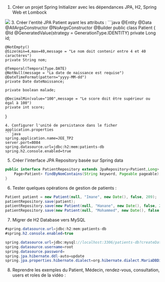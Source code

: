 1. Créer un projet Spring Initializer avec les dépendances JPA, H2, Spring Web et Lombock
<img src="./img/project_creation.png">
3. Créer l'entité JPA Patient ayant les attributs :
```java
@Entity
@Data @AllArgsConstructor @NoArgsConstructor  @Builder
public class Patient {
    @Id @GeneratedValue(strategy = GenerationType.IDENTITY)
    private Long id;

    @NotEmpty()
    @Size(min=4,max=40,message = "Le nom doit contenir entre 4 et 40 caractères")
    private String nom;

    @Temporal(TemporalType.DATE)
    @NotNull(message = "La date de naissance est requise")
    @DateTimeFormat(pattern="yyyy-MM-dd")
    private Date dateNaissance;

    private boolean malade;

    @DecimalMin(value="100",message = "Le score doit être supérieur ou égal à 100")
    private int score;


}
```
4. Configurer l'unité de persistance dans le ficher application.properties
```java
spring.application.name=JEE_TP2
server.port=8084
spring.datasource.url=jdbc:h2:mem:patients-db
spring.h2.console.enabled=true
```
5. Créer l'interface JPA Repository basée sur Spring data
```java 
public interface PatientRepository extends JpaRepository<Patient,Long> {
    Page<Patient> findByNomContains(String keyword, Pageable pageable);
}
```
6. Tester quelques opérations de gestion de patients :
```java
Patient patient = new Patient(null, "Imane", new Date(), false, 209);
patientRepository.save(patient);
patientRepository.save(new Patient(null, "Hanane", new Date(), false, 209));
patientRepository.save(new Patient(null, "Mohammed", new Date(), false, 209));
```
7. Migrer de H2 Database vers MySQL
```java
#spring.datasource.url=jdbc:h2:mem:patients-db
#spring.h2.console.enabled=true

spring.datasource.url=jdbc:mysql://localhost:3306/patients-db?createDatabaseIfNotExist=true
spring.datasource.username=root
spring.datasource.password=
spring.jpa.hibernate.ddl-auto=update
spring.jpa.properties.hibernate.dialect=org.hibernate.dialect.MariaDBDialect
```
8. Reprendre les exemples  du Patient, Médecin, rendez-vous, consultation, users et roles de la vidéo :
